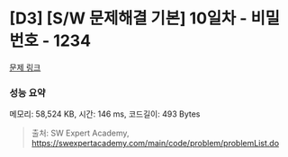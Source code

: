 # [D3] [S/W 문제해결 기본] 10일차 - 비밀번호 - 1234 

[문제 링크](https://swexpertacademy.com/main/code/problem/problemDetail.do?contestProbId=AV14_DEKAJcCFAYD) 

### 성능 요약

메모리: 58,524 KB, 시간: 146 ms, 코드길이: 493 Bytes



> 출처: SW Expert Academy, https://swexpertacademy.com/main/code/problem/problemList.do